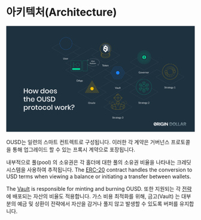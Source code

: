 # 아키텍처\(Architecture\)

![](../.gitbook/assets/ousd_docs_graphics_3.png)

OUSD는 일련의 스마트 컨트렉트로 구성됩니다. 이러한 각 계약은 거버넌스 프로토콜을 통해 업그레이드 할 수 있는 프록시 계약으로 포장됩니다.

내부적으로 풀\(pool\) 의 소유권은 각 홀더에 대한 풀의 소유권 비율을 나타내는 크레딧 시스템을 사용하여 추적됩니다. The [ERC-20](api/erc-20-1.md) contract handles the conversion to USD terms when viewing a balance or initiating a transfer between wallets.

The [Vault](api/vault.md) is responsible for minting and burning OUSD. 또한 지원되는 각 [전략 ](../undefined/supported-strategies/)에 배포되는 자산의 비율도 적용합니다. 가스 비용 최적화를 위해, 금고\(Vault\) 는 대부분의 예금 및 상환이 전략에서 자산을 감거나 풀지 않고 발생할 수 있도록 버퍼를 유지합니다.

